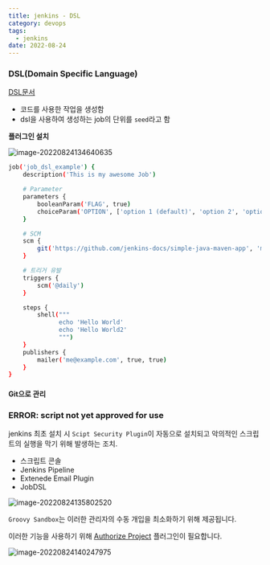 ```yaml
---
title: jenkins - DSL
category: devops
tags:
  - jenkins
date: 2022-08-24
---
```


### DSL(Domain Specific Language)

[DSL문서](https://jenkinsci.github.io/job-dsl-plugin/#path/pipelineJob)

- 코드를 사용한 작업을 생성함
- dsl을 사용하여 생성하는 job의 단위를 `seed`라고 함

**플러그인 설치**

![image-20220824134640635](../../../assets/images/posts/2022-08-24-post-jenkins-3/image-20220824134640635.png)

```bash
job('job_dsl_example') {
    description('This is my awesome Job')

    # Parameter
    parameters {
        booleanParam('FLAG', true)
        choiceParam('OPTION', ['option 1 (default)', 'option 2', 'option 3'])
    }

    # SCM
    scm {
        git('https://github.com/jenkins-docs/simple-java-maven-app', 'master')
    }

    # 트리거 유발
    triggers {
        scm('@daily')
    }

    steps {
        shell("""
              echo 'Hello World'
              echo 'Hello World2'
              """)
    }
    publishers {
        mailer('me@example.com', true, true)
    }
}
```

#### Git으로 관리

### ERROR: script not yet approved for use

jenkins 최초 설치 시 `Scipt Security Plugin`이 자동으로 설치되고 악의적인 스크립트의 실행을 막기 위해 발생하는 조치.

- 스크립트 콘솔
- Jenkins Pipeline
- Extenede Email Plugin
- JobDSL

![image-20220824135802520](../../../assets/images/posts/2022-08-24-post-jenkins-3/image-20220824135802520.png)

`Groovy Sandbox`는 이러한 관리자의 수동 개입을 최소화하기 위해 제공됩니다.

이러한 기능을 사용하기 위해 [Authorize Project](https://plugins.jenkins.io/authorize-project/) 플러그인이 필요합니다.

![image-20220824140247975](../../../assets/images/posts/2022-08-24-post-jenkins-3/image-20220824140247975.png)
